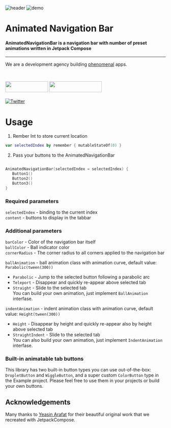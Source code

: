 ![header](https://user-images.githubusercontent.com/9447630/217482844-e5f420cf-7aa2-4684-8238-54064bbb23ba.png)
![demo](https://user-images.githubusercontent.com/57913130/232720350-c929208f-81f2-4f95-8133-d5e8ee2102b4.gif)


<p><h1 align="left">Animated Navigation Bar</h1></p>
<p><h4>AnimatedNavigationBar is a navigation bar with number of preset animations written in Jetpack Compose</h4></p>

___

<p> We are a development agency building
 <a href="https://clutch.co/profile/exyte#review-731233?utm_medium=referral&utm_source=github.com&utm_campaign=phenomenal_to_clutch">phenomenal</a> apps.</p>

</br>

<a href="https://exyte.com/contacts"><img src="https://i.imgur.com/vGjsQPt.png" width="134" height="34"></a> <a href="https://twitter.com/exyteHQ"><img src="https://i.imgur.com/DngwSn1.png" width="165" height="34"></a>
</br></br>
[![Twitter](https://img.shields.io/badge/Twitter-@exyteHQ-blue.svg?style=flat)](http://twitter.com/exyteHQ)

# Usage
1. Rember Int to store current location
```kotlin
var selectedIndex by remember { mutableStateOf(0) }
```
2. Pass your buttons to the AnimatedNavigationBar
```kotlin

AnimatedNavigationBar(selectedIndex = selectedIndex) {
   Button1()
   Button2()
   Button3()
}
```


### Required parameters
`selectedIndex` - binding to the current index    
`content` - buttons to display in the tabbar 

### Additional parameters

`barColor` - Color of the navigation bar itself   
`ballColor` - Ball indicator color   
`cornerRadius` - The corner radius to all corners applied to the navigation bar         

`ballAnimation` - ball animation class with animation curve, default value: `Parabolic(tween(300))`
- `Parabolic`  - Jump to the selected button following a parabolic arc    
- `Teleport` - Disappear and quickly re-appear above selected tab
- `Straight` - Slide to the selected tab   
You can build your own animation, just implement `BallAnimation` interfase.

`indentAnimation` - indent animation class with animation curve, default value: `Height(tween(300))`    
- `Height`  -  Disappear by height and quickly re-appear also by height above selected tab 
- `StraightIndent` - Slide to the selected tab   
You can also build your own animation, just implement `IndentAnimation` interfase.

### Built-in animatable tab buttons
This library has two built-in button types you can use out-of-the-box:
`DropletButton` and `WiggleButton`, and a super custom `ColorButton` type in the Example project. Please feel free to use them in your projects or build your own buttons.

## Acknowledgements

Many thanks to [Yeasin Arafat](https://dribbble.com/shots/14883627-Tab-Bar-Animation) for their beautiful original work that we recreated with JetpackCompose.

